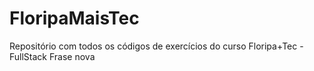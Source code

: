 # FloripaMaisTec
Repositório com todos os códigos de exercícios do curso Floripa+Tec - FullStack
Frase nova
